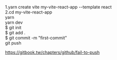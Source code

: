 1.yarn create vite my-vite-react-app --template react</br>
2.cd my-vite-react-app  
  yarn  
  yarn dev  
$ git init  
$ git add .   
$ git commit -m "first-commit"   
git push  

https://gitbook.tw/chapters/github/fail-to-push   
